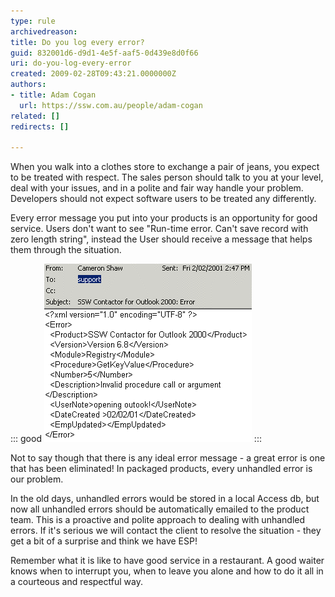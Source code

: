 ```yaml
---
type: rule
archivedreason: 
title: Do you log every error?
guid: 832001d6-d9d1-4e5f-aaf5-0d439e8d0f66
uri: do-you-log-every-error
created: 2009-02-28T09:43:21.0000000Z
authors:
- title: Adam Cogan
  url: https://ssw.com.au/people/adam-cogan
related: []
redirects: []

---
```


When you walk into a clothes store to exchange a pair of jeans, you expect to be treated with respect. The sales person should talk to you at your level, deal with your issues, and in a polite and fair way handle your problem. Developers should not expect software users to be treated any differently.

Every error message you put into your products is an opportunity for good service. Users don't want to see "Run-time error. Can't save record with zero length string", instead the User should receive a message that helps them through the situation.

<!--endintro-->

::: good
![Figure: Log every error](imgErrorHandle.gif)
:::

Not to say though that there is any ideal error message - a great error is one that has been eliminated! In packaged products, every unhandled error is our problem.

In the old days, unhandled errors would be stored in a local Access db, but now all unhandled errors should be automatically emailed to the product team. This is a proactive and polite approach to dealing with unhandled errors. If it's serious we will contact the client to resolve the situation - they get a bit of a surprise and think we have ESP!

Remember what it is like to have good service in a restaurant. A good waiter knows when to interrupt you, when to leave you alone and how to do it all in a courteous and respectful way.
